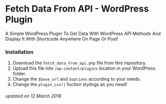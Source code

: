 # Fetch Data From API - WordPress Plugin

A Simple WordPress Plugin To Get Data With WordPress API Methods And Display It With Shortcode Anywhere On Page Or Post!

### Installation

1. Download the ```fetch_data_from_api.php``` file from this repository.
2. Upload this file into ```/wp-content/plugins``` location in your WordPress folder.
3. Change the ```$base_url``` and ```$options``` according to your needs.
4. Change the ```plugin_css()``` fuction stylings as you need!

###### updated on 12 March 2018
